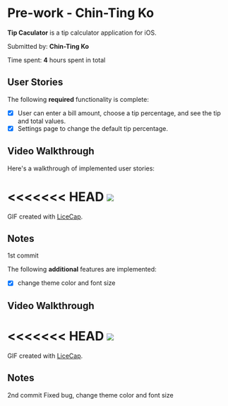 # Pre-work - Chin-Ting Ko

**Tip Caculator** is a tip calculator application for iOS.

Submitted by: **Chin-Ting Ko**

Time spent: **4** hours spent in total

## User Stories

The following **required** functionality is complete:

* [X] User can enter a bill amount, choose a tip percentage, and see the tip and total values.
* [X] Settings page to change the default tip percentage.

## Video Walkthrough 

Here's a walkthrough of implemented user stories:

<<<<<<< HEAD
<img src='http://i.imgur.com/gRj2ICc.gif' />
=======
GIF created with [LiceCap](http://www.cockos.com/licecap/).

## Notes

1st commit


The following **additional** features are implemented:
- [X] change theme color and font size

## Video Walkthrough 
<<<<<<< HEAD
<img src='http://i.imgur.com/jnbcnDZ.gif' />
=======
GIF created with [LiceCap](http://www.cockos.com/licecap/).

## Notes

2nd commit
Fixed bug, change theme color and font size
